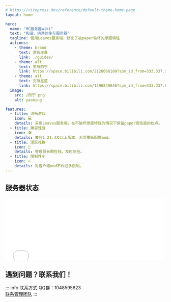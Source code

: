 ```yaml
---
# https://vitepress.dev/reference/default-theme-home-page
layout: home

hero:
  name: "MC服务器wiki"
  text: "和谐、纯净的生存服务器"
  tagline: 使用Leaves服务端，修复了被paper破坏的原版特性
  actions:
    - theme: brand
      text: 游玩准备
      link: ./guides/
    - theme: alt
      text: 支持药宁
      link: https://space.bilibili.com/2128068100?spm_id_from=333.337.search-card.all.click
    - theme: alt
      text: 支持星蓝
      link: https://space.bilibili.com/1396849646?spm_id_from=333.337.0.0
  image:
    src: /药宁.png
    alt: yaoning

features:
  - title: 流畅游戏
    icon: 💻
    details: 采用Leaves服务端，在不破坏原版特性的情况下保留paper高性能的优点。
  - title: 兼容性强
    icon: 🛠️
    details: 兼容1.21.4及以上版本，无需重新配置mod。
  - title: 活跃社群
    icon: 🔋
    details: 管理员长期在线，及时响应。
  - title: 限制性小
    icon: ⌨️
    details: 对客户端mod不作过多限制。
---
```


<!--## 图片展示

<el-carousel type="card" height="24vw" indicator-position="none">
  <el-carousel-item v-for="item, k in previewSrcList" :key="item">
    <el-image preview-teleported :preview-src-list="previewSrcList" :src="item" :initial-index="k" />
  </el-carousel-item>
</el-carousel> -->

## 服务器状态
<iframe frameborder="no" border="0" marginwidth="0" marginheight="0" width="500px" height="195px" scrolling=no src="//motdbe.blackbe.work/iframe.html?ip=sxsx.zyeidc.cn&port=32222&dark=false"></iframe>

## 遇到问题？联系我们！
::: info 联系方式
QQ群：1048595823<br>
[联系管理团队](https://yaoning-wiki.netlify.app/team/)
:::

<!--## UP主最新视频
<iframe 
style="width:80%; height=600; aspect-ratio:16/9; margin-top: 2em;" 
src="//player.bilibili.com/player.html?isOutside=true&aid=114962718526010&bvid=BV1DVhgzGEme&cid=31454072304&p=1&autoplay=0" 
frameborder="0" 
scrolling="no"
allow="accelerometer; autoplay; clipboard-write; encrypted-media; gyroscope; picture-in-picture; web-share" 
allowfullscreen>
</iframe>-->

<script setup>
// import { ElCarousel, ElCarouselItem, ElImage, ElImageViewer } from 'element-plus';

//const previewSrcList = [
//  '/1.jpg',
//  '/2.jpg',
//  '/3.jpg',
//  '/4.jpg',
//  '/5.jpg',
//  '/6.jpg',
//];
</script>
<HomeUnderline />